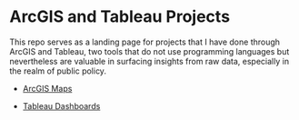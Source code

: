 # ArcGIS and Tableau Projects

This repo serves as a landing page for projects that I have done through ArcGIS and Tableau, two tools that do not use programming languages but nevertheless are valuable in surfacing insights from raw data, especially in the realm of public policy.

* [ArcGIS Maps](https://github.com/Francis-Calingo/ArcGIS-Maps)

* [Tableau Dashboards](https://github.com/Francis-Calingo/Tableau-Public-Policy-Dashboards)
